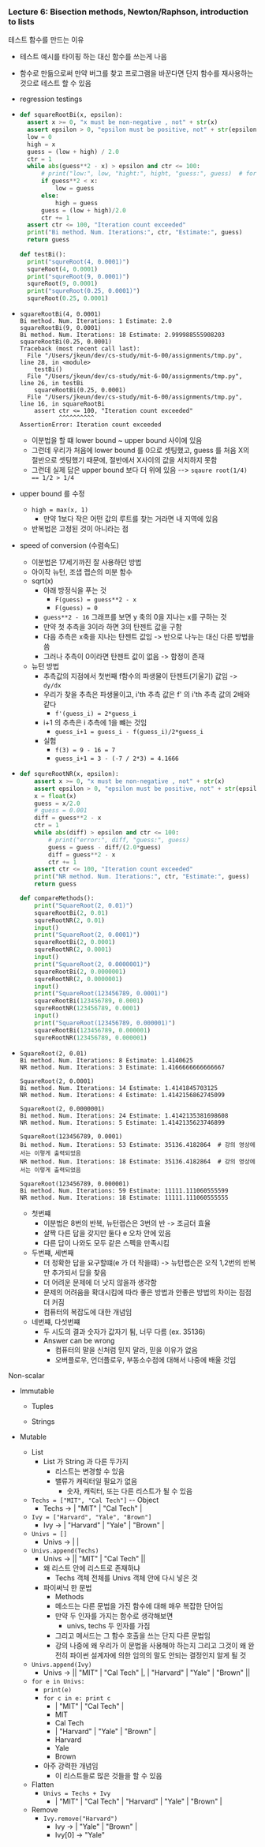 ### Lecture 6: Bisection methods, Newton/Raphson, introduction to lists 



테스트 함수를 만드는 이유

- 테스트 예시를 타이핑 하는 대신 함수를 쓰는게 나음

- 함수로 만듦으로써 만약 버그를 찾고 프로그램을 바꾼다면 단지 함수를 재사용하는 것으로 테스트 할 수 있음

- regression testings

- ```python
  def squareRootBi(x, epsilon):
  	assert x >= 0, "x must be non-negative , not" + str(x)
  	assert epsilon > 0, "epsilon must be positive, not" + str(epsilon)
  	low = 0
  	high = x
  	guess = (low + high) / 2.0
  	ctr = 1
  	while abs(guess**2 - x) > epsilon and ctr <= 100:
  		# print("low:", low, "hight:", hight, "guess:", guess)  # for debug
  		if guess**2 < x:
  			low = guess
  		else:
  			high = guess
  		guess = (low + high)/2.0
  		ctr += 1
  	assert ctr <= 100, "Iteration count exceeded"
  	print("Bi method. Num. Iterations:", ctr, "Estimate:", guess)
  	return guess
  	
  def testBi():
    print("squreRoot(4, 0.0001)")
    squreRoot(4, 0.0001)
    print("squreRoot(9, 0.0001)")
    squreRoot(9, 0.0001)
    print("squreRoot(0.25, 0.0001)")
    squreRoot(0.25, 0.0001)
  ```

- ```
  squareRootBi(4, 0.0001)
  Bi method. Num. Iterations: 1 Estimate: 2.0
  squareRootBi(9, 0.0001)
  Bi method. Num. Iterations: 18 Estimate: 2.999988555908203
  squareRootBi(0.25, 0.0001)
  Traceback (most recent call last):
    File "/Users/jkeun/dev/cs-study/mit-6-00/assignments/tmp.py", line 28, in <module>
      testBi()
    File "/Users/jkeun/dev/cs-study/mit-6-00/assignments/tmp.py", line 26, in testBi
      squareRootBi(0.25, 0.0001)
    File "/Users/jkeun/dev/cs-study/mit-6-00/assignments/tmp.py", line 16, in squareRootBi
      assert ctr <= 100, "Iteration count exceeded"
             ^^^^^^^^^^
  AssertionError: Iteration count exceeded
  ```

  - 이분법을 할 떄 lower bound ~ upper bound 사이에 있음
  - 그런데 우리가 처음에 lower bound 를 0으로 셋팅했고, guess 를 처음 X의 절반으로 셋팅했기 때문에, 절반에서 X사이의 값을 서치하지 못함
  - 그런데 실제 답은 upper bound 보다 더 위에 있음 --> `sqaure root(1/4) == 1/2 > 1/4`

- upper bound 를 수정

  - `high = max(x, 1)`
    - 만약 1보다 작은 어떤 값의 루트를 찾는 거라면 내 지역에 있음
  - 반복법은 고정된 것이 아니라는 점

- speed of conversion (수렴속도)

  - 이분법은 17세기까진 잘 사용하던 방법
  - 아이작 뉴턴, 조샙 랩슨의 미분 함수
  - sqrt(x)
    - 아래 방정식을 푸는 것
      - `F(guess) = guess**2 - x`
      - `F(guess) = 0`
    - `guess**2 - 16` 그래프를 보면 y 축의 0을 지나는 x를 구하는 것
    - 만약 첫 추측을 3이라 하면 3의 탄젠트 값을 구함
    - 다음 추측은 x축을 지나는 탄젠트 값임 -> 반으로 나누는 대신 다른 방법을 씀
    - 그러나 추측이 0이라면 탄젠트 값이 없음 -> 함정이 존재
  - 뉴턴 방법
    - 추측값의 지점에서 첫번째 f함수의 파생물이 탄젠트(기울기) 값임 -> `dy/dx`
    - 우리가 찾을 추측은 파생물이고, i'th 추측 값은 f' 의 i'th 추측 값의 2배와 같다
      - `f'(guess_i) = 2*guess_i`
    - i+1 의 추측은 i 추측에 1을 뺴는 것임
      - `guess_i+1 = guess_i - f(guess_i)/2*guess_i`
    - 실험
      - `f(3) = 9 - 16 = 7`
      - `guess_i+1 = 3 - (-7 / 2*3) = 4.1666`

- ```python
  def squreRootNR(x, epsilon):
      assert x >= 0, "x must be non-negative , not" + str(x)
      assert epsilon > 0, "epsilon must be positive, not" + str(epsilon)
      x = float(x)
      guess = x/2.0
      # guess = 0.001
      diff = guess**2 - x
      ctr = 1
      while abs(diff) > epsilon and ctr <= 100:
          # print("error:", diff, "guess:", guess)
          guess = guess - diff/(2.0*guess)
          diff = guess**2 - x
          ctr += 1
      assert ctr <= 100, "Iteration count exceeded"
      print("NR method. Num. Iterations:", ctr, "Estimate:", guess)
      return guess
  
  def compareMethods():
      print("SquareRoot(2, 0.01)")
      squareRootBi(2, 0.01)
      squreRootNR(2, 0.01)
      input()
      print("SquareRoot(2, 0.0001)")
      squareRootBi(2, 0.0001)
      squreRootNR(2, 0.0001)
      input()
      print("SquareRoot(2, 0.0000001)")
      squareRootBi(2, 0.0000001)
      squreRootNR(2, 0.0000001)
      input()
      print("SquareRoot(123456789, 0.0001)")
      squareRootBi(123456789, 0.0001)
      squreRootNR(123456789, 0.0001)
      input()
      print("SquareRoot(123456789, 0.000001)")
      squareRootBi(123456789, 0.000001)
      squreRootNR(123456789, 0.000001)
  ```

- ```
  SquareRoot(2, 0.01)
  Bi method. Num. Iterations: 8 Estimate: 1.4140625
  NR method. Num. Iterations: 3 Estimate: 1.4166666666666667
  
  SquareRoot(2, 0.0001)
  Bi method. Num. Iterations: 14 Estimate: 1.4141845703125
  NR method. Num. Iterations: 4 Estimate: 1.4142156862745099
  
  SquareRoot(2, 0.0000001)
  Bi method. Num. Iterations: 24 Estimate: 1.4142135381698608
  NR method. Num. Iterations: 5 Estimate: 1.4142135623746899
  
  SquareRoot(123456789, 0.0001)
  Bi method. Num. Iterations: 53 Estimate: 35136.4182864  # 강의 영상에서는 이렇게 출력되었음
  NR method. Num. Iterations: 18 Estimate: 35136.4182864  # 강의 영상에서는 이렇게 출력되었음
  
  SquareRoot(123456789, 0.000001)
  Bi method. Num. Iterations: 59 Estimate: 11111.111060555599
  NR method. Num. Iterations: 18 Estimate: 11111.111060555555
  ```

  - 첫번쨰
    - 이분법은 8번의 반복, 뉴턴랩슨은 3번의 반 -> 조금더 효율
    - 살짝 다른 답을 갖지만 둘다 e 오차 안에 있음
    - 다른 답이 나와도 모두 같은 스펙을 만족시킴
  - 두번쨰, 세번째
    - 더 정확한 답을 요구할떄(e 가 더 작을떄) -> 뉴턴랩슨은 오직 1,2번의 반복만 추가되서 답을 찾음
    - 더 어려운 문제에 더 낫지 않을까 생각함
    - 문제의 어려움을 확대시킴에 따라 좋은 방법과 안좋은 방법의 차이는 점점 더 커짐
    - 컴퓨터의 복잡도에 대한 개념임
  - 네번쨰, 다섯번쨰
    - 두 시도의 결과 숫자가 값자기 튐, 너무 다름 (ex. 35136)
    - Answer can be wrong
      - 컴퓨터의 말을 신처럼 믿지 말라, 믿을 이유가 없음
      - 오버플로우, 언더플로우, 부동소수점에 대해서 나중에 배울 것임



Non-scalar

- Immutable

  - Tuples

  - Strings

- Mutable

  - List
    - List 가 String 과 다른 두가지
      - 리스트는 변경할 수 있음
      - 밸류가 캐릭터일 필요가 없음
        - 숫자, 캐릭터, 또는 다른 리스트가 될 수 있음
  - `Techs = ["MIT", "Cal Tech"]` -- Object
    - Techs -> | "MIT" | "Cal Tech" |
  - `Ivy = ["Harvard", "Yale", "Brown"]`
    - Ivy -> | "Harvard" | "Yale" | "Brown" |
  - `Univs = []`
    - Univs -> |       |
  - `Univs.append(Techs)`
    - Univs -> || "MIT" | "Cal Tech" ||
    - 왜 리스트 안에 리스트로 존재하냐
      - Techs 객체 전체를 Univs 객체 안에 다시 넣은 것
    - 파이써닉 한 문법
      - Methods
      - 메소드는 다른 문법을 가진 함수에 대해 매우 복잡한 단어임
      - 만약 두 인자를 가지는 함수로 생각해보면
        - univs, techs 두 인자를 가짐
      - 그리고 메서드는 그 함수 호출을 쓰는 단지 다른 문법임
      - 강의 나중에 왜 우리가 이 문법을 사용해야 하는지 그리고 그것이 왜 완전히 파이썬 설계자에 의한 임의의 말도 안되는 결정인지 알게 될 것
  - `Univs.append(Ivy)`
    - Univs -> || "MIT" | "Cal Tech" |,  | "Harvard" | "Yale" | "Brown" ||
  - `for e in Univs:`
    - `print(e)`
    - `for c in e: print c`
      - | "MIT" | "Cal Tech" |
      - MIT
      - Cal Tech
      - | "Harvard" | "Yale" | "Brown" |
      - Harvard
      - Yale
      - Brown
    - 아주 강력한 개념임
      - 이 리스트들로 많은 것들을 할 수 있음
  - Flatten
    - `Univs = Techs + Ivy`
      - | "MIT" | "Cal Tech" | "Harvard" | "Yale" | "Brown" |
  - Remove
    - `Ivy.remove("Harvard")`
      - Ivy -> | "Yale" | "Brown" |
      - Ivy[0] -> "Yale"